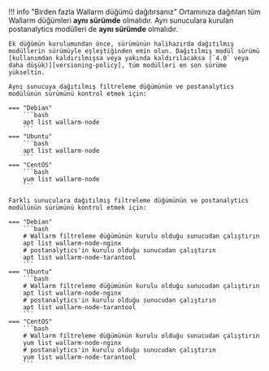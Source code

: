 !!! info "Birden fazla Wallarm düğümü dağıtırsanız"
    Ortamınıza dağıtılan tüm Wallarm düğümleri **aynı sürümde** olmalıdır. Ayrı sunuculara kurulan postanalytics modülleri de **aynı sürümde** olmalıdır.

    Ek düğümün kurulumundan önce, sürümünün halihazırda dağıtılmış modüllerin sürümüyle eşleştiğinden emin olun. Dağıtılmış modül sürümü [kullanımdan kaldırılmışsa veya yakında kaldırılacaksa (`4.0` veya daha düşük)][versioning-policy], tüm modülleri en son sürüme yükseltin.

    Aynı sunucuya dağıtılmış filtreleme düğümünün ve postanalytics modülünün sürümünü kontrol etmek için:

    === "Debian"
        ```bash
        apt list wallarm-node
        ```
    === "Ubuntu"
        ```bash
        apt list wallarm-node
        ```
    === "CentOS"
        ```bash
        yum list wallarm-node
        ```

    Farklı sunuculara dağıtılmış filtreleme düğümünün ve postanalytics modülünün sürümünü kontrol etmek için:

    === "Debian"
        ```bash
        # Wallarm filtreleme düğümünün kurulu olduğu sunucudan çalıştırın
        apt list wallarm-node-nginx
        # postanalytics'in kurulu olduğu sunucudan çalıştırın
        apt list wallarm-node-tarantool
        ```
    === "Ubuntu"
        ```bash
        # Wallarm filtreleme düğümünün kurulu olduğu sunucudan çalıştırın
        apt list wallarm-node-nginx
        # postanalytics'in kurulu olduğu sunucudan çalıştırın
        apt list wallarm-node-tarantool
        ```
    === "CentOS"
        ```bash
        # Wallarm filtreleme düğümünün kurulu olduğu sunucudan çalıştırın
        yum list wallarm-node-nginx
        # postanalytics'in kurulu olduğu sunucudan çalıştırın
        yum list wallarm-node-tarantool
        ```